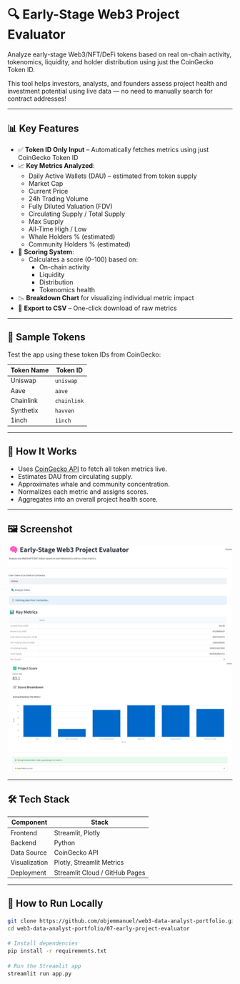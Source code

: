 # 🔍 Early-Stage Web3 Project Evaluator

Analyze early-stage Web3/NFT/DeFi tokens based on real on-chain activity, tokenomics, liquidity, and holder distribution using just the CoinGecko Token ID.

This tool helps investors, analysts, and founders assess project health and investment potential using live data — no need to manually search for contract addresses!

---

## 📊 Key Features

- ✅ **Token ID Only Input** – Automatically fetches metrics using just CoinGecko Token ID
- 📈 **Key Metrics Analyzed**:
  - Daily Active Wallets (DAU) – estimated from token supply
  - Market Cap
  - Current Price
  - 24h Trading Volume
  - Fully Diluted Valuation (FDV)
  - Circulating Supply / Total Supply
  - Max Supply
  - All-Time High / Low
  - Whale Holders % (estimated)
  - Community Holders % (estimated)
- 🎯 **Scoring System**:
  - Calculates a score (0–100) based on:
    - On-chain activity
    - Liquidity
    - Distribution
    - Tokenomics health
- 📉 **Breakdown Chart** for visualizing individual metric impact
- 📁 **Export to CSV** – One-click download of raw metrics

---

## 🧪 Sample Tokens

Test the app using these token IDs from CoinGecko:

| Token Name | Token ID |
|------------|-----------|
| Uniswap    | `uniswap` |
| Aave       | `aave`    |
| Chainlink  | `chainlink` |
| Synthetix  | `havven`  |
| 1inch      | `1inch`   |

---

## 🧠 How It Works

- Uses [CoinGecko API](https://www.coingecko.com/en/api) to fetch all token metrics live.
- Estimates DAU from circulating supply.
- Approximates whale and community concentration.
- Normalizes each metric and assigns scores.
- Aggregates into an overall project health score.

---

## 🖼️ Screenshot

![Evaluator Screenshot](images/early.png)
![Evaluator Screenshot](images/early2.png)

---

## 🛠️ Tech Stack

| Component       | Stack                          |
|----------------|---------------------------------|
| Frontend       | Streamlit, Plotly               |
| Backend        | Python                          |
| Data Source    | CoinGecko API                   |
| Visualization  | Plotly, Streamlit Metrics       |
| Deployment     | Streamlit Cloud / GitHub Pages  |

---

## 🚀 How to Run Locally

```bash
git clone https://github.com/objemmanuel/web3-data-analyst-portfolio.git
cd web3-data-analyst-portfolio/07-early-project-evaluator

# Install dependencies
pip install -r requirements.txt

# Run the Streamlit app
streamlit run app.py
